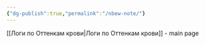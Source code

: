```yaml
---
{"dg-publish":true,"permalink":"/nbew-note/"}
---
```



[[Логи по Оттенкам крови\|Логи по Оттенкам крови]] - main page